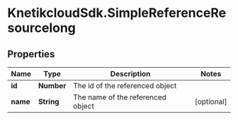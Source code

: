 # KnetikcloudSdk.SimpleReferenceResourcelong

## Properties
Name | Type | Description | Notes
------------ | ------------- | ------------- | -------------
**id** | **Number** | The id of the referenced object | 
**name** | **String** | The name of the referenced object | [optional] 


